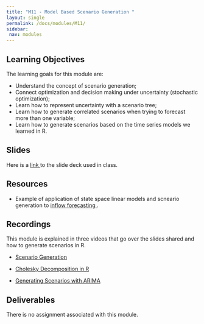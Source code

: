 ```yaml
---
title: "M11 - Model Based Scenario Generation "
layout: single
permalink: /docs/modules/M11/
sidebar:
 nav: modules
---
```


## Learning Objectives
The learning goals for this module are:

* Understand the concept of scenario generation;
* Connect optimization and decision making under uncertainty (stochastic optimization);
* Learn how to represent uncertainty with a scenario tree;
* Learn how to generate correlated scenarios when trying to forecast more than one variable;
* Learn how to generate scenarios based on the time series models we learned in R.

## Slides

Here is a <a href="/docs/modules/PPTS/TSA_S24_M11_ScenarioGeneration.pdf" > link </a> to the slide deck used in class.

## Resources

* Example of application of state space linear models and scneario generation to <a href="/docs/modules/PPTS/TSA_S24_M11_HTSP_ApplicationStateSpaceModels.pdf" > inflow forecasting </a>.

## Recordings

This module is explained in three videos that go over the slides shared and how to generate scenarios in R.

* [Scenario Generation](https://www.youtube.com/embed/0peA5FzXX64) <br>

* [Cholesky Decomposition in R](https://www.youtube.com/embed/pLbXZ40fSm4) <br>

* [Generating Scenarios with ARIMA](https://www.youtube.com/embed/mJ1uuzRF9eI) <br>

## Deliverables

There is no assignment associated with this module.





